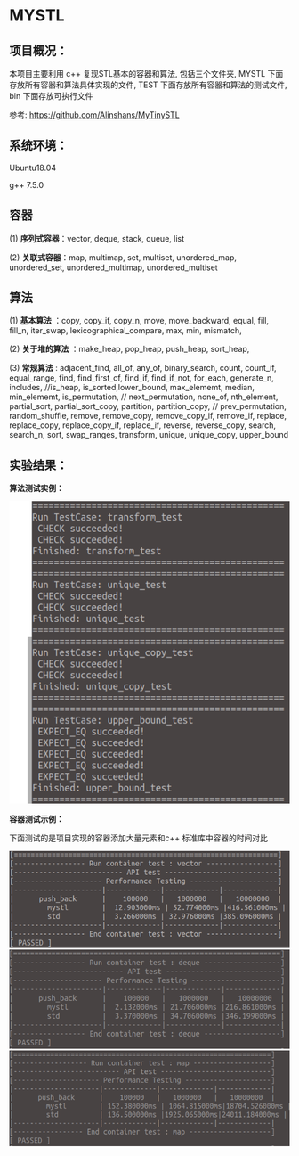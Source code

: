 # MYSTL

## 项目概况：

本项目主要利用 c++ 复现STL基本的容器和算法, 包括三个文件夹, MYSTL 下面存放所有容器和算法具体实现的文件, TEST 下面存放所有容器和算法的测试文件, bin 下面存放可执行文件

参考: https://github.com/Alinshans/MyTinySTL

## 系统环境：

Ubuntu18.04

g++ 7.5.0

## **容器**  

(1) **序列式容器**：vector, deque, stack, queue, list

(2) **关联式容器**：map, multimap, set, multiset, unordered_map, unordered_set, unordered_multimap, unordered_multiset

## **算法**

(1) **基本算法** ：copy, copy_if,  copy_n,  move, move_backward, equal, fill, fill_n, iter_swap, lexicographical_compare, max, min, mismatch,

(2) **关于堆的算法** ：make_heap, pop_heap, push_heap, sort_heap,

(3) **常规算法** : adjacent_find,  all_of,  any_of, binary_search, count, count_if, equal_range, find, find_first_of, find_if, find_if_not, for_each, generate_n,
                                     includes,  //is_heap,  is_sorted,lower_bound,  max_elememt, median, min_elememt,  is_permutation, // next_permutation, none_of,
                                      nth_element, partial_sort, partial_sort_copy, partition, partition_copy,  // prev_permutation, random_shuffle, remove, remove_copy,
                                     remove_copy_if, remove_if, replace, replace_copy, replace_copy_if, replace_if,  reverse,  reverse_copy, search, search_n, sort,  swap_ranges,
  					                          transform, unique, unique_copy, upper_bound

## 实验结果：

**算法测试实例：**

![](https://github.com/liushuai839/MYSTL/blob/master/image-20210509094033057.png)

**容器测试示例：**

下面测试的是项目实现的容器添加大量元素和c++ 标准库中容器的时间对比

![vector测试结果](https://github.com/liushuai839/MYSTL/blob/master/image-20210509094812942.png)
![deque测试结果](https://github.com/liushuai839/MYSTL/blob/master/image-20210509094850793.png)
![map测试结果](https://github.com/liushuai839/MYSTL/blob/master/image-20210509094927445.png)
